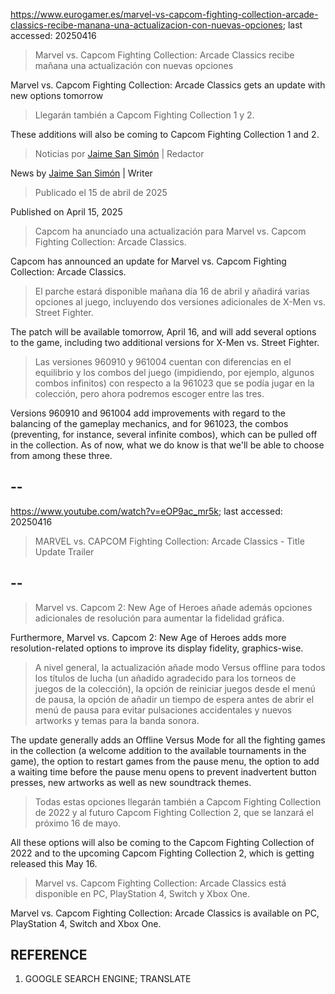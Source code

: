 https://www.eurogamer.es/marvel-vs-capcom-fighting-collection-arcade-classics-recibe-manana-una-actualizacion-con-nuevas-opciones; last accessed: 20250416

> Marvel vs. Capcom Fighting Collection: Arcade Classics recibe mañana una actualización con nuevas opciones

Marvel vs. Capcom Fighting Collection: Arcade Classics gets an update with new options tomorrow

> Llegarán también a Capcom Fighting Collection 1 y 2.

These additions will also be coming to Capcom Fighting Collection 1 and 2.

> Noticias por [Jaime San Simón](https://www.eurogamer.es/authors/jaime-san-simon) | Redactor

News by [Jaime San Simón](https://www.eurogamer.es/authors/jaime-san-simon) | Writer

> Publicado el 15 de abril de 2025

Published on April 15, 2025

> Capcom ha anunciado una actualización para Marvel vs. Capcom Fighting Collection: Arcade Classics.

Capcom has announced an update for Marvel vs. Capcom Fighting Collection: Arcade Classics.

> El parche estará disponible mañana día 16 de abril y añadirá varias opciones al juego, incluyendo dos versiones adicionales de X-Men vs. Street Fighter.

The patch will be available tomorrow, April 16, and will add several options to the game, including two additional versions for X-Men vs. Street Fighter.

> Las versiones 960910 y 961004 cuentan con diferencias en el equilibrio y los combos del juego (impidiendo, por ejemplo, algunos combos infinitos) con respecto a la 961023 que se podía jugar en la colección, pero ahora podremos escoger entre las tres.

Versions 960910 and 961004 add improvements with regard to the balancing of the gameplay mechanics, and for 961023, the combos (preventing, for instance, several infinite combos), which can be pulled off in the collection. As of now, what we do know is that we'll be able to choose from among these three.

## --

https://www.youtube.com/watch?v=eOP9ac_mr5k; last accessed: 20250416

> MARVEL vs. CAPCOM Fighting Collection: Arcade Classics - Title Update Trailer 

## --

> Marvel vs. Capcom 2: New Age of Heroes añade además opciones adicionales de resolución para aumentar la fidelidad gráfica.

Furthermore, Marvel vs. Capcom 2: New Age of Heroes adds more resolution-related options to improve its display fidelity, graphics-wise.

> A nivel general, la actualización añade modo Versus offline para todos los títulos de lucha (un añadido agradecido para los torneos de juegos de la colección), la opción de reiniciar juegos desde el menú de pausa, la opción de añadir un tiempo de espera antes de abrir el menú de pausa para evitar pulsaciones accidentales y nuevos artworks y temas para la banda sonora.

The update generally adds an Offline Versus Mode for all the fighting games in the collection (a welcome addition to the available tournaments in the game), the option to restart games from the pause menu, the option to add a waiting time before the pause menu opens to prevent inadvertent button presses, new artworks as well as new soundtrack themes.

> Todas estas opciones llegarán también a Capcom Fighting Collection de 2022 y al futuro Capcom Fighting Collection 2, que se lanzará el próximo 16 de mayo.

All these options will also be coming to the Capcom Fighting Collection of 2022 and to the upcoming Capcom Fighting Collection 2, which is getting released this May 16.

> Marvel vs. Capcom Fighting Collection: Arcade Classics está disponible en PC, PlayStation 4, Switch y Xbox One. 

Marvel vs. Capcom Fighting Collection: Arcade Classics is available on PC, PlayStation 4, Switch and Xbox One. 

## REFERENCE

1) GOOGLE SEARCH ENGINE; TRANSLATE